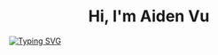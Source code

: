 <h1 align="center">Hi, I'm Aiden Vu</h1>

[![Typing SVG](https://readme-typing-svg.demolab.com/?lines=3+years+of+coding)](https://git.io/typing-svg)
